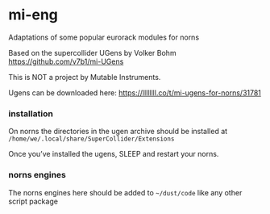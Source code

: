 # mi-eng

Adaptations of some popular eurorack modules for norns

Based on the supercollider UGens by Volker Bohm https://github.com/v7b1/mi-UGens

This is NOT a project by Mutable Instruments.

Ugens can be downloaded here: https://llllllll.co/t/mi-ugens-for-norns/31781

### installation

On norns the directories in the ugen archive should be installed at `/home/we/.local/share/SuperCollider/Extensions`

Once you’ve installed the ugens, SLEEP and restart your norns.

### norns engines

The norns engines here should be added to `~/dust/code` like any other script package
